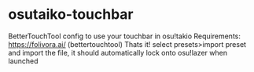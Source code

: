 # osutaiko-touchbar
BetterTouchTool config to use your touchbar in osu!takio
Requirements: 
  https://folivora.ai/ (bettertouchtool)
Thats it!
select presets>import preset and import the file, it should automatically lock onto osu!lazer when launched
